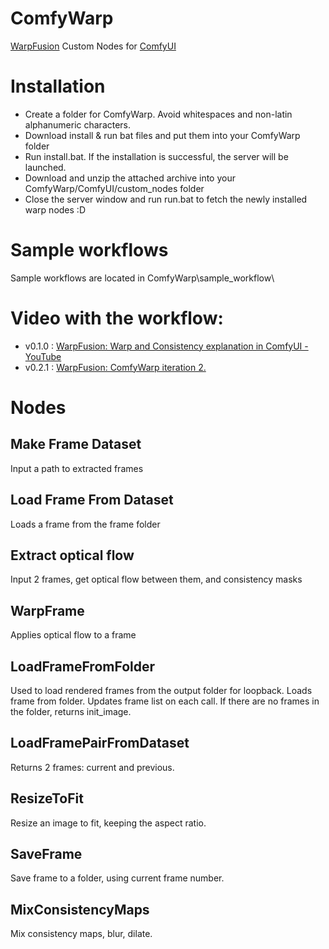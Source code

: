 # ComfyWarp
[WarpFusion](https://github.com/Sxela/WarpFusion) Custom Nodes for [ComfyUI](https://github.com/comfyanonymous/ComfyUI)

# Installation
- Create a folder for ComfyWarp. Avoid whitespaces and non-latin alphanumeric characters. 
- Download install & run bat files and put them into your ComfyWarp folder
- Run install.bat. If the installation is successful, the server will be launched.
- Download and unzip the attached archive into your ComfyWarp/ComfyUI/custom_nodes folder 
- Close the server window and run run.bat to fetch the newly installed warp nodes :D
  
# Sample workflows
Sample workflows are located in ComfyWarp\sample_workflow\

# Video with the workflow:
- v0.1.0 : [WarpFusion: Warp and Consistency explanation in ComfyUI - YouTube](https://www.youtube.com/watch?v=ZuPBDRjwtu0&t=20s&ab_channel=S_X)
- v0.2.1 : [WarpFusion: ComfyWarp iteration 2.](https://www.youtube.com/watch?v=vRpmx5Iusdo&t=1s&ab_channel=S_X)

# Nodes 

## Make Frame Dataset
Input a path to extracted frames

## Load Frame From Dataset
Loads a frame from the frame folder

## Extract optical flow
Input 2 frames, get optical flow between them, and consistency masks

## WarpFrame
Applies optical flow to a frame

## LoadFrameFromFolder
Used to load rendered frames from the output folder for loopback.
Loads frame from folder. Updates frame list on each call. If there are no frames in the folder, returns init_image.

## LoadFramePairFromDataset
Returns 2 frames: current and previous.

## ResizeToFit
Resize an image to fit, keeping the aspect ratio.

## SaveFrame
Save frame to a folder, using current frame number.

## MixConsistencyMaps
Mix consistency maps, blur, dilate.
